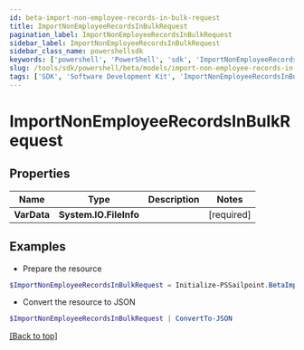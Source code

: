 ```yaml
---
id: beta-import-non-employee-records-in-bulk-request
title: ImportNonEmployeeRecordsInBulkRequest
pagination_label: ImportNonEmployeeRecordsInBulkRequest
sidebar_label: ImportNonEmployeeRecordsInBulkRequest
sidebar_class_name: powershellsdk
keywords: ['powershell', 'PowerShell', 'sdk', 'ImportNonEmployeeRecordsInBulkRequest', 'BetaImportNonEmployeeRecordsInBulkRequest'] 
slug: /tools/sdk/powershell/beta/models/import-non-employee-records-in-bulk-request
tags: ['SDK', 'Software Development Kit', 'ImportNonEmployeeRecordsInBulkRequest', 'BetaImportNonEmployeeRecordsInBulkRequest']
---
```



# ImportNonEmployeeRecordsInBulkRequest

## Properties

Name | Type | Description | Notes
------------ | ------------- | ------------- | -------------
**VarData** | **System.IO.FileInfo** |  | [required]

## Examples

- Prepare the resource
```powershell
$ImportNonEmployeeRecordsInBulkRequest = Initialize-PSSailpoint.BetaImportNonEmployeeRecordsInBulkRequest  -VarData null
```

- Convert the resource to JSON
```powershell
$ImportNonEmployeeRecordsInBulkRequest | ConvertTo-JSON
```


[[Back to top]](#) 

